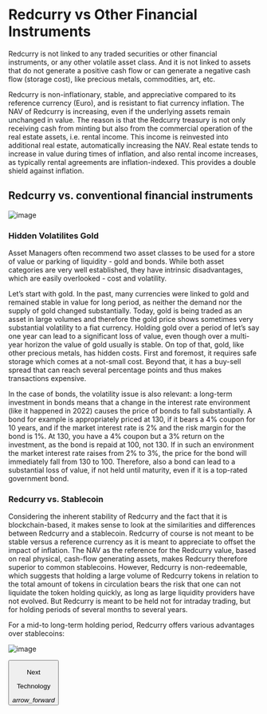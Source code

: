 # Redcurry vs Other Financial Instruments
Redcurry is not linked to any traded securities or other financial instruments, or any other volatile asset class. And it is not linked to assets that do not generate a positive cash flow or can generate a negative cash flow (storage cost), like precious metals, commodities, art, etc.
 
Redcurry is non-inflationary, stable, and appreciative compared to its reference currency (Euro), and is resistant to fiat currency inflation. The NAV of Redcurry is increasing, even if the underlying assets remain unchanged in value. The reason is that the Redcurry treasury is not only receiving cash from minting but also from the commercial operation of the real estate assets, i.e. rental income. This income is reinvested into additional real estate, automatically increasing the NAV. Real estate tends to increase in value during times of inflation, and also rental income increases, as typically rental agreements are inflation-indexed. This provides a double shield against inflation.

## Redcurry vs. conventional financial instruments

![image](../../media/img/compare.png)

### Hidden Volatilites Gold
Asset Managers often recommend two asset classes to be used for a store of value or parking of liquidity - gold and bonds. While both asset categories are very well established, they have intrinsic disadvantages, which are easily overlooked - cost and volatility.

Let’s start with gold. In the past, many currencies were linked to gold and remained stable in value for long period, as neither the demand nor the supply of gold changed substantially. Today, gold is being traded as an asset in large volumes and therefore the gold price shows sometimes very substantial volatility to a fiat currency. Holding gold over a period of let’s say one year can lead to a significant loss of value, even though over a multi-year horizon the value of gold usually is stable. On top of that, gold, like other precious metals, has hidden costs. First and foremost, it requires safe storage which comes at a not-small cost. Beyond that, it has a buy-sell spread that can reach several percentage points and thus makes transactions expensive. 

In the case of bonds, the volatility issue is also relevant: a long-term investment in bonds means that a change in the interest rate environment (like it happened in 2022) causes the price of bonds to fall substantially. A bond for example is appropriately priced at 130, if it bears a 4% coupon for 10 years, and if the market interest rate is 2% and the risk margin for the bond is 1%. At 130, you have a 4% coupon but a 3% return on the investment, as the bond is repaid at 100, not 130. If in such an environment the market interest rate raises from 2% to 3%, the price for the bond will immediately fall from 130 to 100. Therefore, also a bond can lead to a substantial loss of value, if not held until maturity, even if it is a top-rated government bond.

### Redcurry vs. Stablecoin
Considering the inherent stability of Redcurry and the fact that it is blockchain-based, it makes sense to look at the similarities and differences between Redcurry and a stablecoin. Redcurry of course is not meant to be stable versus a reference currency as it is meant to appreciate to offset the impact of inflation. The NAV as the reference for the Redcurry value, based on real physical, cash-flow generating assets, makes Redcurry therefore superior to common stablecoins. However, Redcurry is non-redeemable, which suggests that holding a large volume of Redcurry tokens in relation to the total amount of tokens in circulation bears the risk that one can not liquidate the token holding quickly, as long as large liquidity providers have not evolved. But Redcurry is meant to be held not for intraday trading, but for holding periods of several months to several years.

For a mid-to long-term holding period, Redcurry offers various advantages over stablecoins:

![image](../../media/img/compare_stables.png)

<a href="/#/asset/technology/overview">
    <button class="nextButton" >
        <div class="copy">
            <p class="title">Next</p>
            <p class="value">Technology</p>
        </div>
        <div class="icon"><i class="material-icons">arrow_forward</i></div>
    </button>
</a>

<!-- [Next: Technology](/asset/technology/overview.md) -->